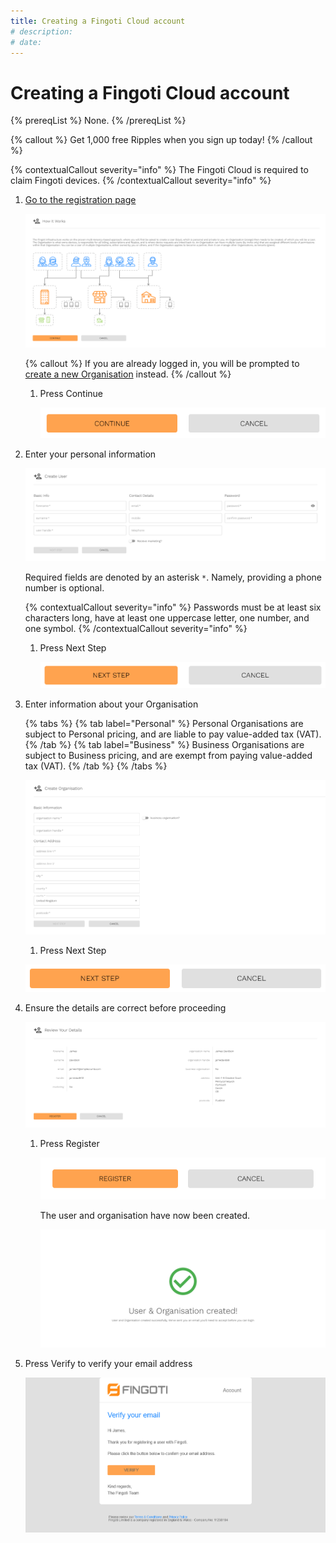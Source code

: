 ```yaml
---
title: Creating a Fingoti Cloud account
# description:
# date:
---
```


# Creating a Fingoti Cloud account

{% prereqList %}
None.
{% /prereqList %}

{% callout %}
Get 1,000 free Ripples when you sign up today!
{% /callout %}

{% contextualCallout severity="info" %}
The Fingoti Cloud is required to claim Fingoti devices.
{% /contextualCallout severity="info" %}

1. [Go to the registration page](https://account.fingoti.com/register)

   ![Screenshot of the Fingoti account registration page](creating-a-fingoti-cloud-account/how-it-works.png)

   <!-- TODO Link to the org creation page -->

   {% callout %}
   If you are already logged in, you will be prompted to [create a new Organisation](/) instead.
   {% /callout %}

   1. Press Continue

      ![Screenshot of Continue and Cancel buttons](creating-a-fingoti-cloud-account/continue.png)

2. Enter your personal information

   <!-- TODO Use an image tag for captions -->

   ![Screenshot of the Create User page](creating-a-fingoti-cloud-account/create-user.png)

   Required fields are denoted by an asterisk `*`. Namely, providing a phone number is optional.

   {% contextualCallout severity="info" %}
   Passwords must be at least six characters long, have at least one uppercase letter, one number, and one symbol.
   {% /contextualCallout severity="info" %}

   1. Press Next Step

      ![Screenshot of the Next Step button](creating-a-fingoti-cloud-account/next-step.png)

<!-- FIXME Only if the user wasn't invited via email -->

3. Enter information about your Organisation

   {% tabs %}
   {% tab label="Personal" %}
   Personal Organisations are subject to Personal pricing, and are liable to pay value-added tax (VAT).
   {% /tab %}
   {% tab label="Business" %}
   Business Organisations are subject to Business pricing, and are exempt from paying value-added tax (VAT).
   {% /tab %}
   {% /tabs %}

   ![Screenshot of the Create Organisation page](creating-a-fingoti-cloud-account/create-organisation.png)

   1. Press Next Step

   ![Screenshot of the Next Step button](creating-a-fingoti-cloud-account/next-step.png)

4. Ensure the details are correct before proceeding

   ![Screenshot of the Review Your Details page](creating-a-fingoti-cloud-account/review-your-details.png)

   1. Press Register

      ![Screenshot of the Register button](creating-a-fingoti-cloud-account/register.png)

      The user and organisation have now been created.

      ![Screenshot of the Review Your Details page](creating-a-fingoti-cloud-account/user-and-organisation-created.png)

5. Press Verify to verify your email address

   ![Screenshot of the Verify Your Email message](creating-a-fingoti-cloud-account/verify-your-email.png)
